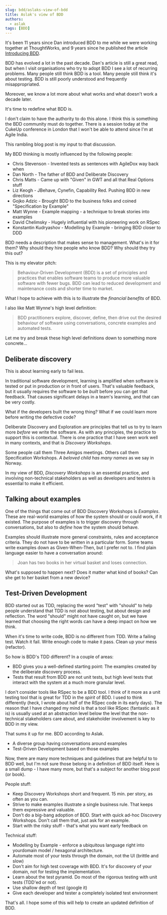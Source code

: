 ```yaml
---
slug: bdd/aslaks-view-of-bdd
title: Aslak's view of BDD
authors:
  - aslak
tags: [BDD]
---
```


It's been 11 years since Dan introduced BDD to me while we were working together at ThoughtWorks, and 9 years since he published the article [Introducing BDD](http://dannorth.net/introducing-bdd/).

BDD has evolved a lot in the past decade. Dan's article is still a great read, but when I visit organisations who try to adopt BDD I see a lot of recurring problems. Many people still think BDD is a tool. Many people still think it's about testing. BDD is still poorly understood and frequently misappropriated.

Moreover, we know a lot more about what works and what doesn't work a decade later.

It's time to redefine what BDD is.

<!-- truncate -->

I don't claim to have the authority to do this alone. I think this is something the BDD community must do together. There is a session today at the CukeUp conference in London that I won't be able to attend since I'm at Agile India.

This rambling blog post is my input to that discussion.

My BDD thinking is mostly influenced by the following people:

-   Chris Stevenson - Invented tests as sentences with AgileDox way back when
-   Dan North - The father of BDD and Deliberate Discovery
-   Chris Matts - Came up with "Given" in GWT and all that Real Options stuff
-   Liz Keogh - JBehave, Cynefin, Capability Red. Pushing BDD in new directions
-   Gojko Adzic - Brought BDD to the business folks and coined "Specification by Example"
-   Matt Wynne - Example mapping - a technique to break stories into examples
-   David Chelimsky - Hugely influential with his pioneering work on RSpec
-   Konstantin Kudryashov - Modelling by Example - bringing BDD closer to DDD

BDD needs a description that makes sense to management. What's in it for them? Why should they hire people who know BDD? Why should they try this out?

This is my elevator pitch:

> Behaviour-Driven Development (BDD) is a set of principles and practices that enables software teams to produce more valuable software with fewer bugs. BDD can lead to reduced development and maintenance costs and shorter time to market.

What I hope to achieve with this is to illustrate the _financial benefits_ of BDD.

I also like Matt Wynne's high level definition:

> BDD practitioners explore, discover, define, then drive out the desired behaviour of software using conversations, concrete examples and automated tests.

Let me try and break these high level definitions down to something more concrete...

## Deliberate discovery

This is about learning early to fail less.

In traditional software development, learning is amplified when software is tested or put in production or in front of users. That's valuable feedback, but it usually requires the software to be _built_ before you can get that feedback. That causes significant delays in a team's learning, and that can be very costly.

What if the developers built the wrong thing? What if we could learn more before writing the defective code?

Deliberate Discovery and Exploration are principles that tell us to try to learn more _before_ we write the software. As with any principles, the practice to support this is contextual. There is one practice that I have seen work well in many contexts, and that is _Discovery Workshops_.

Some people call them Three Amigos meetings. Others call them Specification Workshops. _A beloved child has many names_ as we say in Norway.

In my view of BDD, _Discovery Workshops_ is an essential practice, and involving non-technical stakeholders as well as developers and testers is essential to make it efficient.

## Talking about examples

One of the things that come out of BDD Discovery Workshops is _Examples_. These are real-world examples of how the system should or could work, if it existed. The purpose of examples is to trigger discovery through conversations, but also to _define_ how the system should behave.

Examples should illustrate more general constraints, rules and acceptance criteria. They do not have to be written in a particular form. Some teams write examples down as Given-When-Then, but I prefer not to. I find plain language easier to have a conversation around:

> Joan has two books in her virtual basket and loses connection.

What's supposed to happen next? Does it matter what kind of books? Can she get to her basket from a new device?

## Test-Driven Development

BDD started out as TDD, replacing the word "test" with "should" to help people understand that TDD is not about testing, but about design and reflection. The word "should" might not have caught on, but we have learned that choosing the right words can have a deep impact on how we think.

When it's time to write code, BDD is no different from TDD. Write a failing test. Watch it fail. Write enough code to make it pass. Clean up your mess (refactor).

So how is BDD's TDD different? In a couple of areas:

-   BDD gives you a well-defined starting point: The examples created by the deliberate discovery process.
-   Tests that result from BDD are not unit tests, but high level tests that interact with the system at a much more granular level.

I don't consider tools like RSpec to be a BDD tool. I think of it more as a unit testing tool that is great for TDD in the _spirit_ of BDD. I used to think differently (heck, I wrote about half of the RSpec code in its early days). The reason that I have changed my mind is that a tool like RSpec (fantastic as it is) is usually used at an abstraction level below the level that the non-technical stakeholders care about, and stakeholder involvement is key to BDD in my view.

That sums it up for me. BDD according to Aslak.

-   A diverse group having conversations around examples
-   Test-Driven Development based on those examples

Now, there are many more techniques and guidelines that are helpful to to BDD well, but I'm not sure those belong in a definition of BDD itself. Here is a small dump - I have many more, but that's a subject for another blog post (or book).

People stuff:

-   Keep Discovery Workshops short and frequent. 15 min. per story, as often as you can.
-   Strive to make examples illustrate a single business rule. That keeps them expressive and valuable.
-   Don't do a big-bang adoption of BDD. Start with quick ad-hoc Discovery Workshops. Don't call them that, just ask for an example.
-   Start with the risky stuff - that's what you want early feedback on

Technical stuff:

-   Modelling by Example - enforce a ubiquitous language right into yourdomain model / hexagonal architecture.
-   Automate most of your tests through the domain, not the UI (brittle and slow)
-   Don't aim for high test coverage with BDD. It's for discovery of your domain, not for testing the implementation.
-   Learn about the test pyramid. Do most of the rigorous testing with unit tests (TDD'ed or not).
-   Use shallow depth of test (google it)
-   Give each developer and tester a completely isolated test environment

That's all. I hope some of this will help to create an updated definition of BDD.